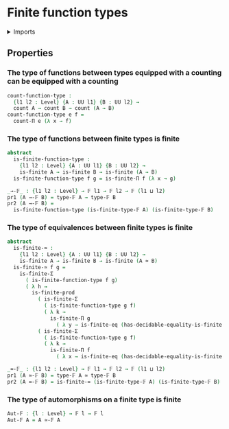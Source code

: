 #  Finite function types

<details><summary>Imports</summary>
```agda
module univalent-combinatorics.function-types where
open import foundation.dependent-pair-types
open import foundation.equivalences
open import foundation.universe-levels
open import univalent-combinatorics.cartesian-product-types
open import univalent-combinatorics.counting
open import univalent-combinatorics.dependent-function-types
open import univalent-combinatorics.dependent-sum-finite-types
open import univalent-combinatorics.equality-finite-types
open import univalent-combinatorics.finite-types
```
</details>

## Properties

### The type of functions between types equipped with a counting can be equipped with a counting

```agda
count-function-type :
  {l1 l2 : Level} {A : UU l1} {B : UU l2} →
  count A → count B → count (A → B)
count-function-type e f =
  count-Π e (λ x → f)
```

### The type of functions between finite types is finite

```agda
abstract
  is-finite-function-type :
    {l1 l2 : Level} {A : UU l1} {B : UU l2} →
    is-finite A → is-finite B → is-finite (A → B)
  is-finite-function-type f g = is-finite-Π f (λ x → g)

_→-𝔽_ : {l1 l2 : Level} → 𝔽 l1 → 𝔽 l2 → 𝔽 (l1 ⊔ l2)
pr1 (A →-𝔽 B) = type-𝔽 A → type-𝔽 B
pr2 (A →-𝔽 B) =
  is-finite-function-type (is-finite-type-𝔽 A) (is-finite-type-𝔽 B)
```

### The type of equivalences between finite types is finite

```agda
abstract
  is-finite-≃ :
    {l1 l2 : Level} {A : UU l1} {B : UU l2} →
    is-finite A → is-finite B → is-finite (A ≃ B)
  is-finite-≃ f g =
    is-finite-Σ
      ( is-finite-function-type f g)
      ( λ h →
        is-finite-prod
          ( is-finite-Σ
            ( is-finite-function-type g f)
            ( λ k →
              is-finite-Π g
                ( λ y → is-finite-eq (has-decidable-equality-is-finite g))))
          ( is-finite-Σ
            ( is-finite-function-type g f)
            ( λ k →
              is-finite-Π f
                ( λ x → is-finite-eq (has-decidable-equality-is-finite f)))))

_≃-𝔽_ : {l1 l2 : Level} → 𝔽 l1 → 𝔽 l2 → 𝔽 (l1 ⊔ l2)
pr1 (A ≃-𝔽 B) = type-𝔽 A ≃ type-𝔽 B
pr2 (A ≃-𝔽 B) = is-finite-≃ (is-finite-type-𝔽 A) (is-finite-type-𝔽 B)
```

### The type of automorphisms on a finite type is finite

```agda
Aut-𝔽 : {l : Level} → 𝔽 l → 𝔽 l
Aut-𝔽 A = A ≃-𝔽 A
```
